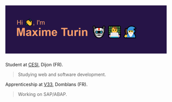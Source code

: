![](header.png)
====================================================================================================================================

Student at [CESI](https://www.cesi.fr/formation/admission-parallele-bachelor-concepteur-trice-developpeur-se-informatique-en-alternance-2520481/), Dijon (FR).  
>Studying web and software development.

Apprenticeship at [V33](https://www.v33.fr/), Domblans (FR).
>Working on SAP/ABAP.  


